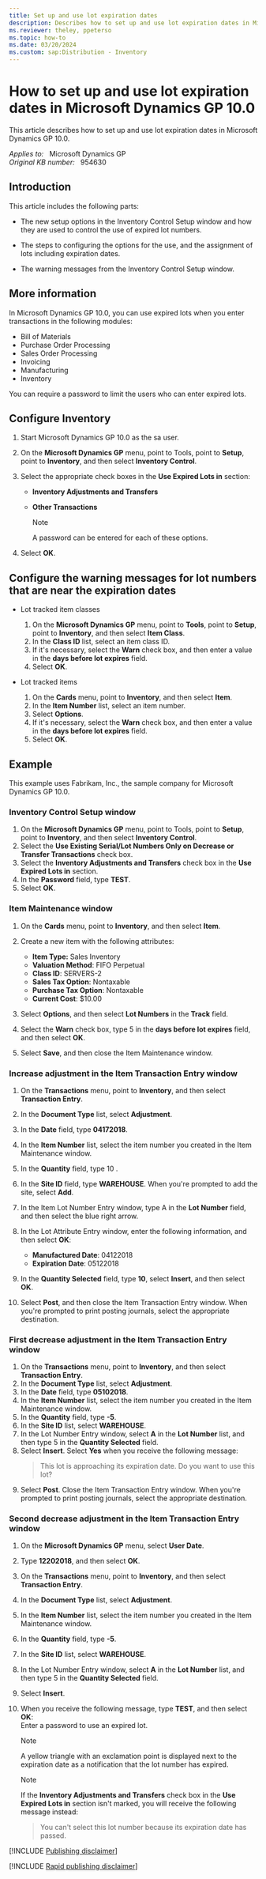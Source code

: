 ```yaml
---
title: Set up and use lot expiration dates
description: Describes how to set up and use lot expiration dates in Microsoft Dynamics GP 10.0.
ms.reviewer: theley, ppeterso
ms.topic: how-to
ms.date: 03/20/2024
ms.custom: sap:Distribution - Inventory
---
```

# How to set up and use lot expiration dates in Microsoft Dynamics GP 10.0

This article describes how to set up and use lot expiration dates in Microsoft Dynamics GP 10.0.

_Applies to:_ &nbsp; Microsoft Dynamics GP  
_Original KB number:_ &nbsp; 954630

## Introduction

This article includes the following parts:

- The new setup options in the Inventory Control Setup window and how they are used to control the use of expired lot numbers.

- The steps to configuring the options for the use, and the assignment of lots including expiration dates.

- The warning messages from the Inventory Control Setup window.

## More information

In Microsoft Dynamics GP 10.0, you can use expired lots when you enter transactions in the following modules:

- Bill of Materials
- Purchase Order Processing
- Sales Order Processing
- Invoicing
- Manufacturing
- Inventory

You can require a password to limit the users who can enter expired lots.

## Configure Inventory

1. Start Microsoft Dynamics GP 10.0 as the sa user.

2. On the **Microsoft Dynamics GP** menu, point to Tools, point to **Setup**, point to **Inventory**, and then select **Inventory Control**.

3. Select the appropriate check boxes in the **Use Expired Lots in** section:

    - **Inventory Adjustments and Transfers**  
    - **Other Transactions**  

        > [!NOTE]
        > A password can be entered for each of these options.

4. Select **OK**.

## Configure the warning messages for lot numbers that are near the expiration dates

- Lot tracked item classes

    1. On the **Microsoft Dynamics GP** menu, point to **Tools**, point to **Setup**, point to **Inventory**, and then select **Item Class**.
    2. In the **Class ID** list, select an item class ID.
    3. If it's necessary, select the **Warn** check box, and then enter a value in the **days before lot expires** field.
    4. Select **OK**.

- Lot tracked items

    1. On the **Cards** menu, point to **Inventory**, and then select **Item**.
    2. In the **Item Number** list, select an item number.
    3. Select **Options**.
    4. If it's necessary, select the **Warn** check box, and then enter a value in the **days before lot expires** field.
    5. Select **OK**.

## Example

This example uses Fabrikam, Inc., the sample company for Microsoft Dynamics GP 10.0.

### Inventory Control Setup window

1. On the **Microsoft Dynamics GP** menu, point to Tools, point to **Setup**, point to **Inventory**, and then select **Inventory Control**.
2. Select the **Use Existing Serial/Lot Numbers Only on Decrease or Transfer Transactions** check box.
3. Select the **Inventory Adjustments and Transfers** check box in the **Use Expired Lots in** section.
4. In the **Password** field, type **TEST**.
5. Select **OK**.

### Item Maintenance window

1. On the **Cards** menu, point to **Inventory**, and then select **Item**.
2. Create a new item with the following attributes:

    - **Item Type:** Sales Inventory
    - **Valuation Method**: FIFO Perpetual
    - **Class ID**: SERVERS-2
    - **Sales Tax Option**: Nontaxable
    - **Purchase Tax Option**: Nontaxable
    - **Current Cost**: $10.00

3. Select **Options**, and then select **Lot Numbers** in the **Track** field.
4. Select the **Warn** check box, type 5 in the **days before lot expires** field, and then select **OK**.
5. Select **Save**, and then close the Item Maintenance window.

### Increase adjustment in the Item Transaction Entry window

1. On the **Transactions** menu, point to **Inventory**, and then select **Transaction Entry**.
2. In the **Document Type** list, select **Adjustment**.
3. In the **Date** field, type **04172018**.
4. In the **Item Number** list, select the item number you created in the Item Maintenance window.
5. In the **Quantity** field, type 10 .
6. In the **Site ID** field, type **WAREHOUSE**. When you're prompted to add the site, select **Add**.
7. In the Item Lot Number Entry window, type A in the **Lot Number** field, and then select the blue right arrow.
8. In the Lot Attribute Entry window, enter the following information, and then select **OK**:

    - **Manufactured Date**: 04122018
    - **Expiration Date**: 05122018

9. In the **Quantity Selected** field, type **10**, select **Insert**, and then select **OK**.

10. Select **Post**, and then close the Item Transaction Entry window. When you're prompted to print posting journals, select the appropriate destination.

### First decrease adjustment in the Item Transaction Entry window

1. On the **Transactions** menu, point to **Inventory**, and then select **Transaction Entry**.
2. In the **Document Type** list, select **Adjustment**.
3. In the **Date** field, type **05102018**.
4. In the **Item Number** list, select the item number you created in the Item Maintenance window.
5. In the **Quantity** field, type **-5**.
6. In the **Site ID** list, select **WAREHOUSE**.
7. In the Lot Number Entry window, select **A** in the **Lot Number** list, and then type 5 in the **Quantity Selected** field.
8. Select **Insert**. Select **Yes** when you receive the following message:  
    > This lot is approaching its expiration date. Do you want to use this lot?
9. Select **Post**. Close the Item Transaction Entry window. When you're prompted to print posting journals, select the appropriate destination.

### Second decrease adjustment in the Item Transaction Entry window

1. On the **Microsoft Dynamics GP** menu, select **User Date**.
2. Type **12202018**, and then select **OK**.
3. On the **Transactions** menu, point to **Inventory**, and then select **Transaction Entry**.
4. In the **Document Type** list, select **Adjustment**.
5. In the **Item Number** list, select the item number you created in the Item Maintenance window.
6. In the **Quantity** field, type **-5**.
7. In the **Site ID** list, select **WAREHOUSE**.
8. In the Lot Number Entry window, select **A** in the **Lot Number** list, and then type 5 in the **Quantity Selected** field.
9. Select **Insert**.
10. When you receive the following message, type **TEST**, and then select **OK**:  
    Enter a password to use an expired lot.

    > [!NOTE]
    > A yellow triangle with an exclamation point is displayed next to the expiration date as a notification that the lot number has expired.

    > [!NOTE]
    > If the **Inventory Adjustments and Transfers** check box in the **Use Expired Lots in** section isn't marked, you will receive the following message instead:

    > You can't select this lot number because its expiration date has passed.

[!INCLUDE [Publishing disclaimer](../../includes/publishing-disclaimer.md)]

[!INCLUDE [Rapid publishing disclaimer](../../includes/rapid-publishing-disclaimer.md)]

